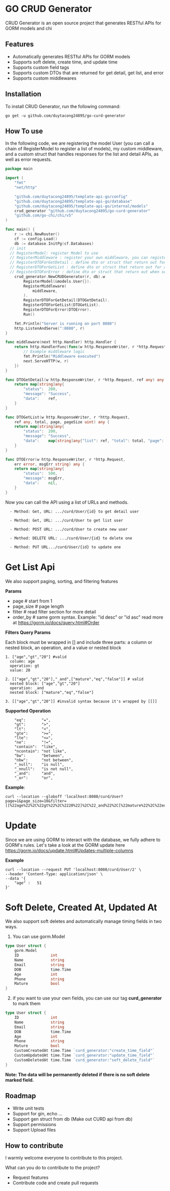 # GO CRUD Generator

CRUD Generator is an open source project that generates RESTful APIs for GORM models and chi

## Features

- Automatically generates RESTful APIs for GORM models
- Supports soft delete, create time, and update time
- Supports custom field tags
- Supports custom DTOs that are returned for get detail, get list, and error
- Supports custom middlewares

## Installation

To install CRUD Generator, run the following command:

`
go get -u github.com/duytacong24895/go-curd-generator
`

## How To use

In the following code, we are registering the model User (you can call a chain of RegisterModel to register a list of models), my custom middleware, and a custom struct that handles responses for the list and detail APIs, as well as error requests.

```go
package main

import (
	"fmt"
	"net/http"

	"github.com/duytacong24895/template-api-go/config"
	"github.com/duytacong24895/template-api-go/database"
	"github.com/duytacong24895/template-api-go/internal/models"
	crud_generator "github.com/duytacong24895/go-curd-generator"
	"github.com/go-chi/chi/v5"
)

func main() {
	r := chi.NewRouter()
	cf := config.Load()
	db := database.InitPg(cf.Databases)
  // init
  // RegisterModel: register Model to use
  // RegisterMiddleware : register your own middleware, you can register a chain middleware
  // RegisterDTOForGetDetail : define dto or struct that return out for api get detail 
  // RegisterDTOForGetList : define dto or struct that return out for api get list
  // RegisterDTOForError : define dto or struct that return out when server return an error
	crud_generator.NewCRUDGenerator(r, db).w
		RegisterModel(&models.User{}).
		RegisterMiddleware(
			middleware,
		).
		RegisterDTOForGetDetail(DTOGetDetail).
		RegisterDTOForGetList(DTOGetList).
		RegisterDTOForError(DTOError).
		Run()

	fmt.Println("Server is running on port 8080")
	http.ListenAndServe(":8080", r)
}

func middleware(next http.Handler) http.Handler {
	return http.HandlerFunc(func(w http.ResponseWriter, r *http.Request) {
		// Example middleware logic
		fmt.Println("Middleware executed")
		next.ServeHTTP(w, r)
	})
}

func DTOGetDetail(w http.ResponseWriter, r *http.Request, ref any) any {
	return map[string]any{
		"status":  200,
		"message": "Success",
		"data":    ref,
	}
}

func DTOGetList(w http.ResponseWriter, r *http.Request,
	ref any, total, page, pageSize uint) any {
	return map[string]any{
		"status":  200,
		"message": "Success",
		"data":    map[string]any{"list": ref, "total": total, "page": page, "page_size": pageSize},
	}
}

func DTOError(w http.ResponseWriter, r *http.Request,
	err error, msgErr string) any {
	return map[string]any{
		"status":  500,
		"message": msgErr,
		"data":    nil,
	}
}
```

Now you can call the API using a list of URLs and methods.
```
  - Method: Get, URL: .../curd/User/{id} to get detail user

  - Method: Get, URL: .../curd/User to get list user

  - Method: POST URL: .../curd/User to create new user

  - Method: DELETE URL: .../curd/User/{id} to delete one

  - Method: PUT URL.../curd/User/{id} to update one
```

# Get List Api
We also support paging, sorting, and filtering features

**Params**
- page # start from 1
- page_size # page length
- filter # read filter section for more detail
- order_by # same gorm syntax. Example: "id desc" or "id asc" read more at https://gorm.io/docs/query.html#Order

**Filters Query Params**

Each block must be wrapped in [] and include three parts: a column or nested block, an operation, and a value or nested block
```
1. ["age","gt","20"] #valid
  column: age
  operation: gt
  value: 20

2. [["age","gt","20"],"_and",["mature","eq","false"]] # valid
  nested block: ["age","gt","20"]
  operation: _and
  nested block: ["mature","eq","false"]

3. [["age","gt","20"]] #invalid syntax because it's wrapped by [[]]
```

**Supported Operation**
```
	"eq":       "=",
	"gt":       ">",
	"lt":       "<",
	"gte":      ">=",
	"lte":      "<=",
	"ne":       "!=",
	"contain":  "like",
	"ncontain": "not like",
	"bw":       "between",
	"nbw":      "not between",
	"_null":    "is null",
	"_nnull":   "is not null",
	"_and":     "and",
	"_or":      "or",
```

**Example**:

```shell
curl --location --globoff 'localhost:8080/curd/User?page=1&page_size=10&filter=[[%22age%22%2C%22gt%22%2C%2220%22]%2C%22_and%22%2C[%22mature%22%2C%22eq%22%2C%22false%22]]&order_by=id'
```

# Update
Since we are using GORM to interact with the database, we fully adhere to GORM's rules. Let's take a look at the GORM update here
https://gorm.io/docs/update.html#Updates-multiple-columns

**Example**
```shell
curl --location --request PUT 'localhost:8080/curd/User/2' \
--header 'Content-Type: application/json' \
--data '{
	"age" :   51
}'
```

# Soft Delete, Created At, Updated At
We also support soft deletes and automatically manage timing fields in two ways.

1. You can use gorm.Model

``` go
type User struct {
	gorm.Model
	ID              int
	Name            string
	Email           string
	DOB             time.Time
	Age             int
	Phone           string
	Mature          bool
}
```


2. if you want to use your own fields, you can use our tag **curd_generator** to mark them

``` go
type User struct {
	ID              int
	Name            string
	Email           string
	DOB             time.Time
	Age             int
	Phone           string
	Mature          bool
	CustomCreatedAt time.Time `curd_generator:"create_time_field"`
	CustomUpdatedAt time.Time `curd_generator:"update_time_field"`
	CustomDeletedAt time.Time `curd_generator:"soft_delete_field"`
}
```
**Note: The data will be permanently deleted if there is no soft delete marked field.**

## Roadmap
- Write unit tests
- Support for gin, echo ...
- Support gen struct from db (Make out CURD api from db)
- Support permissions
- Support Upload files

## How to contribute
I warmly welcome everyone to contribute to this project.

What can you do to contribute to the project?
- Request features
- Contribute code and create pull requests

